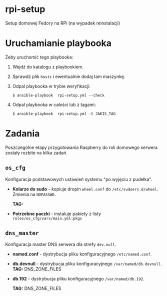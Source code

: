 # rpi-setup
Setup domowej Fedory na RPi (na wypadek reinstalacji) 

# Uruchamianie playbooka

Żeby uruchomić tego playbooka:

1. Wejdź do katalogu z playbookiem.
1. Sprawdź plik `hosts` i ewentualnie dodaj tam maszynkę.
1. Odpal playbooka w trybie weryfikacji:

	```shell
	$ ansible-playbook  rpi-setup.yml --check
	
	```

1. Odpal playbooka w całości lub z tagami:

	```shell
	$ ansible-playbook  rpi-setup.yml -t JAKIŚ_TAG
	
	```

# Zadania

Poszczególne etapy przygotowania Raspberry do roli domowego serwera 
zostały rozbite na kilka zadań.

## `os_cfg`

Konfiguracja podstawowych ustawień systemu "po wyjęciu z pudełka".

- **Kolarze do sudo** - kopiuje dropin `wheel.conf` do `/etc/sudoers.d/wheel`.
Zmienia na `NOPASSWD`.

	**TAG:**

- **Potrzebne paczki** - instaluje pakiety z listy `roles/os_cfg/vars/main.yml:pkgs`

## `dns_master`

Konfiguracja master DNS serwera dla strefy `dev.null`.

- **named.conf** - dystrybucja pliku konfiguracyjnego `/etc/named.conf`.
- **db.devnull** - dystrybucja pliku konfiguracyjnego `/var/named/db.devnull`.
	**TAG:** DNS_ZONE_FILES
- **db.192** - dystrybucja pliku konfiguracyjnego `/var/named/db.192`.

	**TAG:** DNS_ZONE_FILES